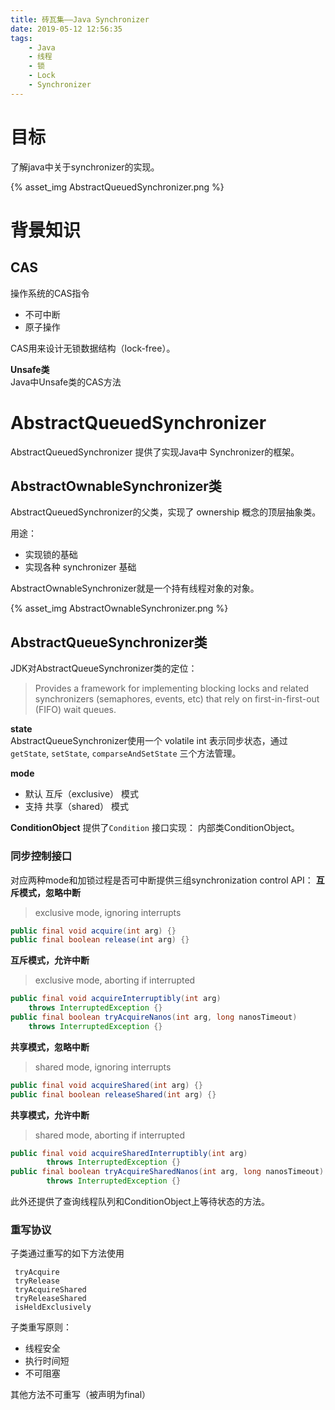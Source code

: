 ```yaml
---
title: 砖瓦集——Java Synchronizer
date: 2019-05-12 12:56:35
tags:
    - Java
    - 线程
    - 锁
    - Lock
    - Synchronizer
---
```


# 目标
了解java中关于synchronizer的实现。

{% asset_img AbstractQueuedSynchronizer.png %}

# 背景知识
## CAS
操作系统的CAS指令
- 不可中断
- 原子操作

CAS用来设计无锁数据结构（lock-free）。

**Unsafe类**  
Java中Unsafe类的CAS方法


# AbstractQueuedSynchronizer

AbstractQueuedSynchronizer 提供了实现Java中 Synchronizer的框架。

## AbstractOwnableSynchronizer类

AbstractQueuedSynchronizer的父类，实现了 ownership 概念的顶层抽象类。

用途：
- 实现锁的基础
- 实现各种 synchronizer 基础

AbstractOwnableSynchronizer就是一个持有线程对象的对象。

{% asset_img AbstractOwnableSynchronizer.png %}

## AbstractQueueSynchronizer类

JDK对AbstractQueueSynchronizer类的定位：
> Provides a framework for implementing blocking locks and related synchronizers (semaphores, events, etc) that rely on first-in-first-out (FIFO) wait queues.

**state**  
AbstractQueueSynchronizer使用一个 volatile int 表示同步状态，通过`getState`, `setState`, `comparseAndSetState` 三个方法管理。

**mode**  
- 默认 互斥（exclusive） 模式
- 支持 共享（shared） 模式

**ConditionObject**
提供了`Condition` 接口实现： 内部类ConditionObject。

### 同步控制接口

对应两种mode和加锁过程是否可中断提供三组synchronization control API：
**互斥模式，忽略中断**  
> exclusive mode, ignoring interrupts

```java
public final void acquire(int arg) {}
public final boolean release(int arg) {}
```

**互斥模式，允许中断**
> exclusive mode, aborting if interrupted
```java
public final void acquireInterruptibly(int arg)
    throws InterruptedException {}
public final boolean tryAcquireNanos(int arg, long nanosTimeout)
    throws InterruptedException {}
```

**共享模式，忽略中断**
> shared mode, ignoring interrupts

```java
public final void acquireShared(int arg) {}
public final boolean releaseShared(int arg) {}
```

**共享模式，允许中断**
> shared mode, aborting if interrupted

```java
public final void acquireSharedInterruptibly(int arg)
        throws InterruptedException {}
public final boolean tryAcquireSharedNanos(int arg, long nanosTimeout)
        throws InterruptedException {}
```

此外还提供了查询线程队列和ConditionObject上等待状态的方法。


### 重写协议
子类通过重写的如下方法使用
```
 tryAcquire
 tryRelease
 tryAcquireShared
 tryReleaseShared
 isHeldExclusively

```
子类重写原则：
- 线程安全
- 执行时间短
- 不可阻塞

其他方法不可重写（被声明为final）







